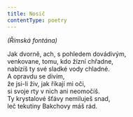 ```yaml
---
title: Nosič
contentType: poetry
---
```


<section>

_(Římská fontána)_

</section>

<section>

Jak dvorně, ach, s pohledem dovádivým,  
venkovane, tomu, kdo žízní chřadne,  
nabízíš ty své sladké vody chladné.  
A opravdu se divím,  
že jsi-li živ, jak říkají mi oči,  
si svoje rty v nich ani neomočíš.  
Ty krystalové šťávy nemiluješ snad,  
leč tekutiny Bakchovy máš rád.

</section>
